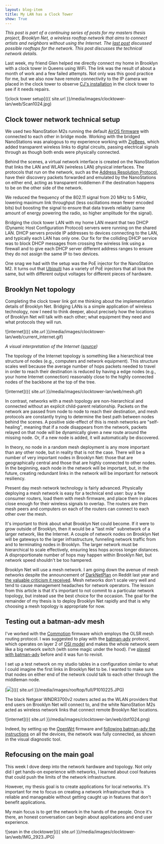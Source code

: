 ```yaml
---
layout: blog-item
title: My LAN has a Clock Tower
show: True
---
```


<i>This post is part of a continuing series of posts for my masters thesis project, Brooklyn Net, a wireless rooftop network that aims to connect artists and neighbors without using the Internet. The [last post](http://blog.boxysean.com/2013/02/18/rooftop-tour-of-brooklyn/) discussed possible rooftops for the network. This post discusses the technical network details.</i>

Last week, my friend Glen helped me directly connect my home in Brooklyn with a clock tower in Queens using WiFi. The link was the result of about a month of work and a few failed attempts.  Not only was this good practice for me, but we also now have remote connectivity to the IP camera we placed in the clock tower to observe [CJ's installation](http://www.seej.net/create/2012/12/12/locost-queue/) in the clock tower to see if it needs repairs.

![clock tower setup]({{ site.url }}/media/images/clocktower-lan/web/Scan1024.jpg)

Clock tower network technical setup
-----------------------------------

We used two NanoStation M2s running the default [AirOS firmware](http://www.ubnt.com/airos) with connected to each other in bridge mode. Working with the bridged NanoStations was analogous to my experience working with [ZigBees](http://en.wikipedia.org/wiki/ZigBee), which added transparent wireless links to digital circuits, passing electrical signals through as though both ends were physically connected.

Behind the scenes, a virtual network interface is created on the NanoStation that links the LAN and WLAN (wireless LAN) physical interfaces. The protocols that run on the network, such as the [Address Resolution Protocol](http://en.wikipedia.org/wiki/Address_Resolution_Protocol), have their discovery packets forwarded and emulated by the NanoStations on either end, acting as transparent middlemen if the destination happens to be on the other side of the network.

We reduced the frequency of the 802.11 signal from 20 MHz to 5 MHz, lowering maximum link throughput (less oscillations mean fewer encoded bits) but boosting the signal to ensure that data travels reliably (same amount of energy powering the radio, so higher amplitude for the signal).

Bridging the clock tower LAN with my home LAN meant that two DHCP (Dynamic Host Configuration Protocol) servers were running on the shared LAN. DHCP servers provide IP addresses to devices connecting to the LAN, and typically each LAN has only one. Our fix for the colliding DHCP service was to block DHCP messages from crossing the wireless link using a firewall and to give each DHCP server different address ranges to ensure they do not assign the same IP to two devices.

One snag we had with the setup was the PoE injector for the NanoStation M2. It turns out that [Ubiquiti](http://ubnt.com/) has a variety of PoE injectors that all look the same, but with different output voltages for different pieces of hardware.

Brooklyn Net topology
---------------------

Completing the clock tower link got me thinking about the implementation details of Brooklyn Net. Bridging LANs is a simple application of wireless technology, now I need to think deeper, about precisely how the locations of Brooklyn Net will talk with each other; what equipment they need and what protocols they will run.

![internet]({{ site.url }}/media/images/clocktower-lan/web/current_internet.gif)

<i>A visual interpretation of the Internet ([source](http://cheswick.com/ches/map/))</i>

The topology of the Internet topology is something like a hierarchical tree structure of nodes (e.g., computers and network equipment). This structure scales well because the average number of hops packets needed to travel in order to reach their destination is reduced by having a edge nodes (e.g., your home Internet connection) reasonably close to the highly connected nodes of the backbone at the top of the tree.

![internet]({{ site.url }}/media/images/clocktower-lan/web/mesh.gif)

In contrast, networks with a mesh topology are non-hierarchical and connected without an explicit child-parent relationship. Packets on the network are passed from node to node to reach their destination, and mesh protocols are constantly trying to determine the best path between nodes behind the scenes. A positive side-effect of this is mesh networks are "self-healing", meaning that if a node disappears from the network, packets relayed on that node will be dynamically given a new route around the missing node. Or, if a new node is added, it will automatically be discovered.

In theory, no node in a random mesh deployment is any more important than any other node, but in reality that is not the case. There will be a number of very important nodes in Brooklyn Net: those that are geographically central and those that are highly connected to other nodes. In the beginning, each node in the network will be important, but, in the future, creating redundant links in the network will be important for network resiliency.

Present day mesh network technology is fairly advanced. Physically deploying a mesh network is easy for a technical end user: buy a few consumer routers, load them with mesh firmware, and place them in places close enough for their wireless signals to overlap. The routers are then mesh peers and computers on each of the routers can connect to each other over the mesh.

It's important to think about what Brooklyn Net could become. If it were to grow outside of Brooklyn, then it would be a "last mile" subnetwork of a larger network, like the Internet. A couple of network nodes on Brooklyn Net will be gateways to the larger infrastructure, funneling network traffic from and to terminating nodes in Brooklyn. The larger network must be hierarchical to scale effectively, ensuring less hops across longer distances. A disproportionate number of hops may happen within Brooklyn Net, but network speed shouldn't be too hampered.

Brooklyn Net will use a mesh network. I am going down the avenue of mesh networks despite the announcement of [DarkNetPlan](http://arstechnica.com/information-technology/2011/11/the-darknet-plan-netroots-activists-dream-of-global-mesh-network/) on Reddit last year and [the valuable criticism it received](http://sha.ddih.org/2011/11/26/why-wireless-mesh-networks-wont-save-us-from-censorship/). Mesh networks don't scale very well and tend to cause management headaches for network operators. The lesson from this article is that it's important to not commit to a particular network topology, but instead use the best choice for the occasion. The goal for the remainder of my thesis is to deploy Brooklyn Net rapidly and that is why choosing a mesh topology is appropriate for now.

Testing out a batman-adv mesh
-----------------------------

I've worked with the [Commotion](https://commotionwireless.net/) firmware which employs the OLSR mesh routing protocol. I was suggested to play with the [batman-adv](http://www.open-mesh.org/) protocol, which operates on layer 2 of [OSI model](http://en.wikipedia.org/wiki/OSI_model) and makes the whole network seem like a big network switch (with some magic under the hood). I've [played with batman-adv](http://www.boxysean.com/projects/mesh4lyfe.html) before and it was fun to revisit.

I set up a test network on my studio tables in a configuration similar to what I could imagine the first links in Brooklyn Net to be. I wanted to make sure that nodes on either end of the network could talk to each other through the middleman node.

[<img src="/images/clocktower-lan/web/P1010225.JPG" onmouseover="this.src='/images/clocktower-lan/web/P1010225-annotated.png'" onmouseout="this.src='/images/clocktower-lan/web/P1010225.JPG'" />]({{ site.url }}/media/images/rooftop/full/P1010225.JPG)

The black Netgear WNDR3700v2 routers acted as the WLAN providers that end users on Brooklyn Net will connect to, and the white NanoStation M2s acted as wireless network links that connect remote Brooklyn Net locations.

![internet]({{ site.url }}/media/images/clocktower-lan/web/dot1024.png)

Indeed, by setting up the [OpenWrt](https://openwrt.org/) firmware and [following batman-adv the instructions](http://www.open-mesh.org/projects/batman-adv/wiki/Quick-start-guide) on all the devices, the network was fully connected, as shown in the visual diagnostic tool.

Refocusing on the main goal
---------------------------

This week I dove deep into the network hardware and topology. Not only did I get hands-on experience with networks, I learned about cool features that could push the limits of the network infrastructure.

However, my thesis goal is to create applications for local networks. It's important for me to focus on creating a network infrastructure that is reliable and manageable without getting caught up in features that don't benefit applications.

My main focus is to get the network in the hands of the people. Once it's there, an honest conversation can begin about applications and end user experience.

![sean in the clocktower]({{ site.url }}/media/images/clocktower-lan/web/IMG_2923.JPG)

